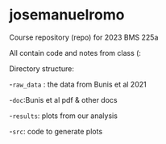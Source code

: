 # josemanuelromo

Course repository (repo) for 2023 BMS 225a

All contain code and notes from class (:

Directory structure:

-`raw_data` : the data from Bunis et al 2021

-`doc`:Bunis et al pdf & other docs

-`results`: plots from our analysis 

-`src`: code to generate plots 
 
